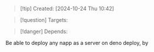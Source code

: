 
>[!tip] Created: [2024-10-24 Thu 10:42]

>[!question] Targets: 

>[!danger] Depends: 

Be able to deploy any napp as a server on deno deploy, by 
